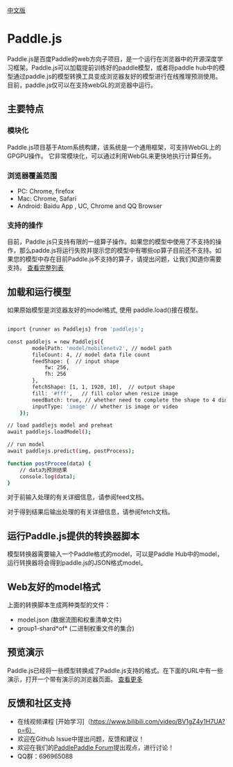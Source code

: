 [中文版](./README_cn.md)

# Paddle.js

Paddle.js是百度Paddle的web方向子项目，是一个运行在浏览器中的开源深度学习框架。Paddle.js可以加载提前训练好的paddle模型，或者将paddle hub中的模型通过paddle.js的模型转换工具变成浏览器友好的模型进行在线推理预测使用。目前，paddle.js仅可以在支持webGL的浏览器中运行。

## 主要特点

### 模块化

Paddle.js项目基于Atom系统构建，该系统是一个通用框架，可支持WebGL上的GPGPU操作。 它非常模块化，可以通过利用WebGL来更快地执行计算任务。

### 浏览器覆盖范围

* PC: Chrome, firefox
* Mac: Chrome, Safari
* Android: Baidu App , UC, Chrome and QQ Browser

### 支持的操作

目前，Paddle.js只支持有限的一组算子操作。如果您的模型中使用了不支持的操作，那么padde.js将运行失败并提示您的模型中有哪些op算子目前还不支持。如果您的模型中存在目前Paddle.js不支持的算子，请提出问题，让我们知道你需要支持。
[查看完整列表](./src/factory/fshader/README.md)


## 加载和运行模型

如果原始模型是浏览器友好的model格式, 使用 paddle.load()接在模型。

```bash

import {runner as Paddlejs} from 'paddlejs';

const paddlejs = new Paddlejs({
        modelPath: 'model/mobilenetv2', // model path
        fileCount: 4, // model data file count
        feedShape: {  // input shape
            fw: 256,
            fh: 256
        },
        fetchShape: [1, 1, 1920, 10],  // output shape
        fill: '#fff',   // fill color when resize image
        needBatch: true, // whether need to complete the shape to 4 dimension
        inputType: 'image' // whether is image or video
    });

// load paddlejs model and preheat
await paddlejs.loadModel();

// run model
await paddlejs.predict(img, postProcess);

function postProcee(data) {
    // data为预测结果
    console.log(data);
}

```

对于前输入处理的有关详细信息，请参阅feed文档。

对于得到结果后输出处理的有关详细信息，请参阅fetch文档。


## 运行Paddle.js提供的转换器脚本

模型转换器需要输入一个Paddle格式的model，可以是Paddle Hub中的model，运行转换器将会得到paddle.js的JSON格式model。

## Web友好的model格式

上面的转换脚本生成两种类型的文件：

 - model.json (数据流图和权重清单文件)
 - group1-shard\*of\* (二进制权重文件的集合)


## 预览演示

Paddle.js已经将一些模型转换成了Paddle.js支持的格式。在下面的URL中有一些演示，打开一个带有演示的浏览器页面。
[查看更多](./examples/README.md)


## 反馈和社区支持
- 在线视频课程 [开始学习]（https://www.bilibili.com/video/BV1gZ4y1H7UA?p=6）
- 欢迎在Github Issue中提出问题，反馈和建议！
- 欢迎在我们的[PaddlePaddle Forum](https://ai.baidu.com/forum/topic/list/168)提出观点，进行讨论！
- QQ群：696965088

